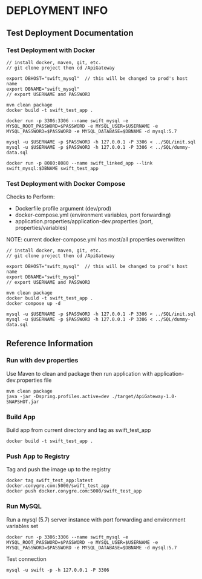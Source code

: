 

# DEPLOYMENT INFO

## Test Deployment Documentation

### Test Deployment with Docker

```
// install docker, maven, git, etc.
// git clone project then cd /ApiGateway

export DBHOST="swift_mysql"  // this will be changed to prod's host name
export DBNAME="swift_mysql"
// export USERNAME and PASSWORD

mvn clean package
docker build -t swift_test_app .

docker run -p 3306:3306 --name swift_mysql -e MYSQL_ROOT_PASSWORD=$PASSWORD -e MYSQL_USER=$USERNAME -e MYSQL_PASSWORD=$PASSWORD -e MYSQL_DATABASE=$DBNAME -d mysql:5.7

mysql -u $USERNAME -p $PASSWORD -h 127.0.0.1 -P 3306 < ../SQL/init.sql
mysql -u $USERNAME -p $PASSWORD -h 127.0.0.1 -P 3306 < ../SQL/dummy-data.sql

docker run -p 8080:8080 --name swift_linked_app --link swift_mysql:$DBNAME swift_test_app
```

### Test Deployment with Docker Compose

Checks to Perform:
- Dockerfile profile argument (dev/prod)
- docker-compose.yml (environment variables, port forwarding)
- application.properties/application-dev.properties (port, properties/variables)

NOTE: current docker-compose.yml has most/all properties overwritten

```
// install docker, maven, git, etc.
// git clone project then cd /ApiGateway

export DBHOST="swift_mysql"  // this will be changed to prod's host name
export DBNAME="swift_mysql"
// export USERNAME and PASSWORD

mvn clean package
docker build -t swift_test_app .
docker compose up -d

mysql -u $USERNAME -p $PASSWORD -h 127.0.0.1 -P 3306 < ../SQL/init.sql
mysql -u $USERNAME -p $PASSWORD -h 127.0.0.1 -P 3306 < ../SQL/dummy-data.sql
```


## Reference Information

### Run with dev properties

Use Maven to clean and package then run application with application-dev.properties file

```
mvn clean package
java -jar -Dspring.profiles.active=dev ./target/ApiGateway-1.0-SNAPSHOT.jar
```

### Build App

Build app from current directory and tag as swift_test_app

```
docker build -t swift_test_app .
```

### Push App to Registry

Tag and push the image up to the registry

```
docker tag swift_test_app:latest docker.conygre.com:5000/swift_test_app
docker push docker.conygre.com:5000/swift_test_app
```

### Run MySQL

Run a mysql (5.7) server instance with port forwarding and environment variables set

```
docker run -p 3306:3306 --name swift_mysql -e MYSQL_ROOT_PASSWORD=$PASSWORD -e MYSQL_USER=$USERNAME -e MYSQL_PASSWORD=$PASSWORD -e MYSQL_DATABASE=$DBNAME -d mysql:5.7
```

Test connection

```
mysql -u swift -p -h 127.0.0.1 -P 3306
```
